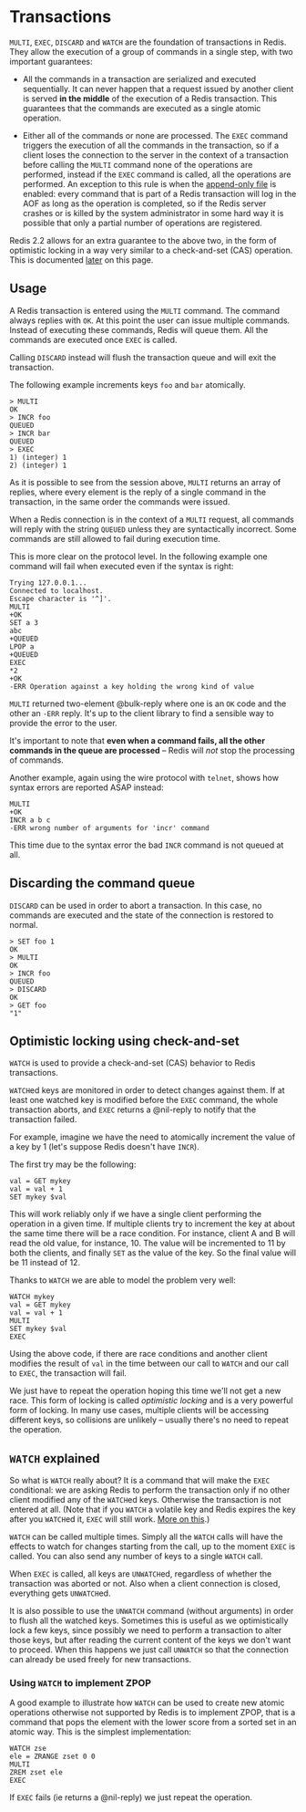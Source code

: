 Transactions
============

`MULTI`, `EXEC`, `DISCARD` and `WATCH` are the foundation of
transactions in Redis.  They allow the execution of a group of commands
in a single step, with two important guarantees:

* All the commands in a transaction are serialized and executed
sequentially. It can never happen that a request issued by another
client is served **in the middle** of the execution of a Redis
transaction. This guarantees that the commands are executed as a single
atomic operation.

* Either all of the commands or none are processed. The `EXEC` command
triggers the execution of all the commands in the transaction, so
if a client loses the connection to the server in the context of a
transaction before calling the `MULTI` command none of the operations
are performed, instead if the `EXEC` command is called, all the
operations are performed. An exception to this rule is when the
[append-only file](/topics/persistence#append-only-file) is enabled:
every command that is part of a Redis transaction will log in the AOF as
long as the operation is completed, so if the Redis server crashes or is
killed by the system administrator in some hard way it is possible that
only a partial number of operations are registered.

Redis 2.2 allows for an extra guarantee to the above two, in the form
of optimistic locking in a way very similar to a check-and-set (CAS)
operation. This is documented [later](#cas) on this page.

## Usage

A Redis transaction is entered using the `MULTI` command. The command
always replies with `OK`. At this point the user can issue multiple
commands. Instead of executing these commands, Redis will queue
them. All the commands are executed once `EXEC` is called.

Calling `DISCARD` instead will flush the transaction queue and will exit
the transaction.

The following example increments keys `foo` and `bar` atomically.

    > MULTI
    OK
    > INCR foo
    QUEUED
    > INCR bar
    QUEUED
    > EXEC
    1) (integer) 1
    2) (integer) 1

As it is possible to see from the session above, `MULTI` returns an
array of replies, where every element is the reply of a single command
in the transaction, in the same order the commands were issued.

When a Redis connection is in the context of a `MULTI` request,
all commands will reply with the string `QUEUED` unless they are
syntactically incorrect. Some commands are still allowed to fail during
execution time.

This is more clear on the protocol level. In the following example one
command will fail when executed even if the syntax is right:

    Trying 127.0.0.1...
    Connected to localhost.
    Escape character is '^]'.
    MULTI
    +OK
    SET a 3
    abc
    +QUEUED
    LPOP a
    +QUEUED
    EXEC
    *2
    +OK
    -ERR Operation against a key holding the wrong kind of value

`MULTI` returned two-element @bulk-reply where one is an `OK` code and
the other an `-ERR` reply. It's up to the client library to find a
sensible way to provide the error to the user.

It's important to note that **even when a command fails, all the other
commands in the queue are processed** – Redis will _not_ stop the
processing of commands.

Another example, again using the wire protocol with `telnet`, shows how
syntax errors are reported ASAP instead:

    MULTI
    +OK
    INCR a b c
    -ERR wrong number of arguments for 'incr' command

This time due to the syntax error the bad `INCR` command is not queued
at all.

## Discarding the command queue

`DISCARD` can be used in order to abort a transaction. In this case, no
commands are executed and the state of the connection is restored to
normal.

    > SET foo 1
    OK
    > MULTI
    OK
    > INCR foo
    QUEUED
    > DISCARD
    OK
    > GET foo
    "1"

<a name="cas"></a>

## Optimistic locking using check-and-set

`WATCH` is used to provide a check-and-set (CAS) behavior to Redis
transactions.

`WATCH`ed keys are monitored in order to detect changes against them. If
at least one watched key is modified before the `EXEC` command, the
whole transaction aborts, and `EXEC` returns a @nil-reply to notify that
the transaction failed.

For example, imagine we have the need to atomically increment the value
of a key by 1 (let's suppose Redis doesn't have `INCR`).

The first try may be the following:

    val = GET mykey
    val = val + 1
    SET mykey $val

This will work reliably only if we have a single client performing the
operation in a given time. If multiple clients try to increment the key
at about the same time there will be a race condition. For instance,
client A and B will read the old value, for instance, 10. The value will
be incremented to 11 by both the clients, and finally `SET` as the value
of the key. So the final value will be 11 instead of 12.

Thanks to `WATCH` we are able to model the problem very well:

    WATCH mykey
    val = GET mykey
    val = val + 1
    MULTI
    SET mykey $val
    EXEC

Using the above code, if there are race conditions and another client
modifies the result of `val` in the time between our call to `WATCH` and
our call to `EXEC`, the transaction will fail.

We just have to repeat the operation hoping this time we'll not get a
new race. This form of locking is called _optimistic locking_ and is
a very powerful form of locking. In many use cases, multiple clients
will be accessing different keys, so collisions are unlikely – usually
there's no need to repeat the operation.

## `WATCH` explained

So what is `WATCH` really about? It is a command that will
make the `EXEC` conditional: we are asking Redis to perform
the transaction only if no other client modified any of the
`WATCH`ed keys. Otherwise the transaction is not entered at
all. (Note that if you `WATCH` a volatile key and Redis expires
the key after you `WATCH`ed it, `EXEC` will still work. [More on
this](http://code.google.com/p/redis/issues/detail?id=270).)

`WATCH` can be called multiple times. Simply all the `WATCH` calls will
have the effects to watch for changes starting from the call, up to
the moment `EXEC` is called. You can also send any number of keys to a
single `WATCH` call.

When `EXEC` is called, all keys are `UNWATCH`ed, regardless of whether
the transaction was aborted or not.  Also when a client connection is
closed, everything gets `UNWATCH`ed.

It is also possible to use the `UNWATCH` command (without arguments)
in order to flush all the watched keys. Sometimes this is useful as we
optimistically lock a few keys, since possibly we need to perform a
transaction to alter those keys, but after reading the current content
of the keys we don't want to proceed.  When this happens we just call
`UNWATCH` so that the connection can already be used freely for new
transactions.

### Using `WATCH` to implement ZPOP

A good example to illustrate how `WATCH` can be used to create new
atomic operations otherwise not supported by Redis is to implement ZPOP,
that is a command that pops the element with the lower score from a
sorted set in an atomic way. This is the simplest implementation:

    WATCH zse
    ele = ZRANGE zset 0 0
    MULTI
    ZREM zset ele
    EXEC

If `EXEC` fails (ie returns a @nil-reply) we just repeat the operation.
